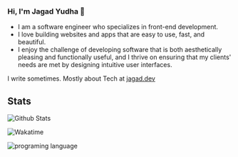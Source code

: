 ### Hi, I'm Jagad Yudha 👋

- I am a software engineer who specializes in front-end development.
- I love building websites and apps that are easy to use, fast, and beautiful. 
- I enjoy the challenge of developing software that is both aesthetically pleasing and functionally useful, and I thrive on ensuring that my clients' needs are met by designing intuitive user interfaces.

I write sometimes. Mostly about Tech at [jagad.dev](https://jagad.dev)

## Stats
![Github Stats](https://github-readme-stats.vercel.app/api?username=jagadyudha&show_icons=true&theme=radical&layout=compact)

![Wakatime](https://github-readme-stats.vercel.app/api/wakatime?username=jagadyudha&theme=radical&layout=compact)

![programing language](https://github-readme-stats.vercel.app/api/top-langs/?username=jagadyudha&theme=radical&layout=compact)
